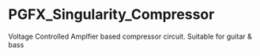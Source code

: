 # PGFX_Singularity_Compressor
Voltage Controlled Amplfier based compressor circuit. Suitable for guitar &amp; bass
